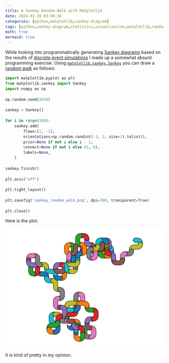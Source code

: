 ```yaml
---
title: A Sankey Random Walk with Matplotlib
date: 2024-02-10 03:09:34
categories: [python,matplotlib,sankey-diagram]
tags: [python,sankey-diagram,statistics,visualization,matplotlib,random-walk]
math: true
mermaid: true
---
```


While looking into programmatically generating [Sankey diagrams](https://en.wikipedia.org/wiki/Sankey_diagram) based on the results of [discrete event simulations](https://en.wikipedia.org/wiki/Discrete-event_simulation) I made up a somewhat absurd programming exercise. Using [`matplotlib.sankey.Sankey`](https://matplotlib.org/stable/api/sankey_api.html#matplotlib.sankey.Sankey) you can draw a [random walk](https://en.wikipedia.org/wiki/Random_walk) as follows:

```python
import matplotlib.pyplot as plt
from matplotlib.sankey import Sankey
import numpy as np

np.random.seed(2018)

sankey = Sankey()

for i in range(100):
    sankey.add(
        flows=[1, -1],
        orientations=np.random.randint(-1, 2, size=2).tolist(),
        prior=None if not i else i - 1,
        connect=None if not i else (1, 0),
        labels=None,
    )

sankey.finish()

plt.axis("off")

plt.tight_layout()

plt.savefig('sankey_random_walk.png', dpi=300, transparent=True)

plt.close()
```

Here is the plot:

![](/assets/images/sankey_random_walk.png)

It is kind of pretty in my opinion.


